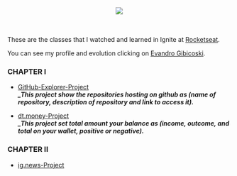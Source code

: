 <div align="center">
  <img src="https://github.com/gibifyofficial/Ignite-ReactJS/blob/main/01-github-explorer/public/Capa.png" />
</div>
<br> <br>

These are the classes that I watched and learned in Ignite at [Rocketseat](https://rocketseat.com.br/).

You can see my profile and evolution clicking on [Evandro Gibicoski](https://app.rocketseat.com.br/me/gibifyofficial).

### CHAPTER I

* [GitHub-Explorer-Project](https://github.com/gibifyofficial/Ignite-ReactJS/tree/main/01-github-explorer) <br/>
***_This project show the repositories hosting on github as (name of repository, description of repository and link to access it).*** 

* [dt.money-Project](https://github.com/gibifyofficial/td.money-ignite) <br/>
***_This project set total amount your balance as (income, outcome, and total on your wallet, positive or negative).*** 

### CHAPTER II

* [ig.news-Project](https://github.com/gibifyofficial/ig.news-ignite)




